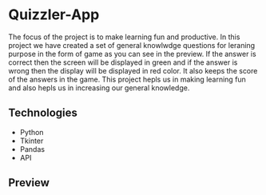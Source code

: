 # Quizzler-App
The focus of the project is to make learning fun and productive. In this project we have created a set of general knowlwdge questions for leraning purpose in the form of game as you can see in the preview. If the answer is correct then the screen will be displayed in green and if the answer is wrong then the display will be displayed in red color. It also keeps the score of the answers in the game. This project hepls us in making learning fun and also hepls us in increasing our general knowledge.

## Technologies
- Python
- Tkinter
- Pandas
- API

## Preview
![]()
![]()
![]()
